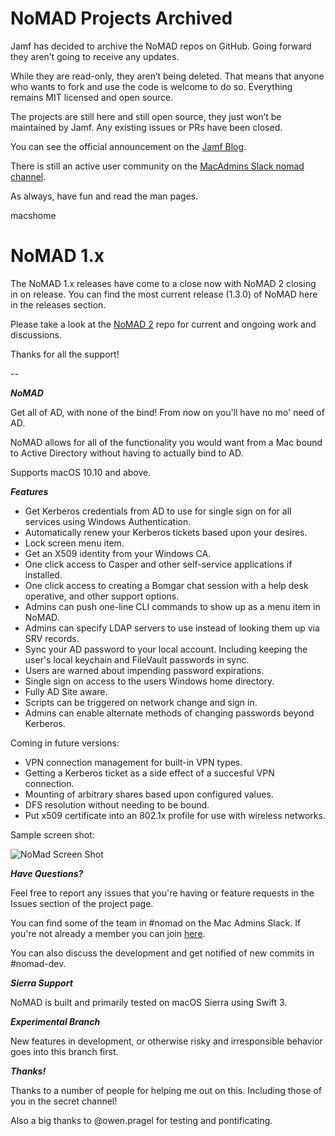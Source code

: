 # NoMAD Projects Archived

Jamf has decided to archive the NoMAD repos on GitHub. Going forward they aren’t going to receive any updates. 

While they are read-only, they aren’t being deleted. That means that anyone who wants to fork and use the code is welcome to do so. Everything remains MIT licensed and open source.

The projects are still here and still open source, they just won’t be maintained by Jamf. Any existing issues or PRs have been closed.

You can see the official announcement on the [Jamf Blog](https://www.jamf.com/blog/jamf-to-archive-nomad-open-source-projects/).

There is still an active user community on the [MacAdmins Slack nomad channel](https://macadmins.slack.com/archives/C1Y2Y14QG).

As always, have fun and read the man pages.

macshome

# NoMAD 1.x

The NoMAD 1.x releases have come to a close now with NoMAD 2 closing in on release. You can find the most current release (1.3.0) of NoMAD here in the releases section.

Please take a look at the [NoMAD 2](https://github.com/jamf/NoMAD-2) repo for current and ongoing work and discussions.

Thanks for all the support!

--

***NoMAD***

Get all of AD, with none of the bind! From now on you'll have no mo' need of AD.

NoMAD allows for all of the functionality you would want from a Mac bound to
Active Directory without having to actually bind to AD.

Supports macOS 10.10 and above.

***Features***

- Get Kerberos credentials from AD to use for single sign on for all services using Windows Authentication.
- Automatically renew your Kerberos tickets based upon your desires.
- Lock screen menu item.
- Get an X509 identity from your Windows CA.
- One click access to Casper and other self-service applications if installed.
- One click access to creating a Bomgar chat session with a help desk operative, and other support options.
- Admins can push one-line CLI commands to show up as a menu item in NoMAD.
- Admins can specify LDAP servers to use instead of looking them up via SRV records.
- Sync your AD password to your local account. Including keeping the user's local keychain and FileVault passwords in sync.
- Users are warned about impending password expirations.
- Single sign on access to the users Windows home directory.
- Fully AD Site aware.
- Scripts can be triggered on network change and sign in.
- Admins can enable alternate methods of changing passwords beyond Kerberos.

Coming in future versions:

- VPN connection management for built-in VPN types.
- Getting a Kerberos ticket as a side effect of a succesful VPN connection.
- Mounting of arbitrary shares based upon configured values.
- DFS resolution without needing to be bound.
- Put x509 certificate into an 802.1x profile for use with wireless networks.

Sample screen shot:

![NoMad Screen Shot](https://gitlab.com/Mactroll/NoMAD/raw/master/screen-shot "NoMAD Screen Shot")


***Have Questions?***

Feel free to report any issues that you're having or feature requests in the Issues section of the project page.

You can find some of the team in #nomad on the Mac Admins Slack. If you're not already a member you can join [here](http://macadmins.org).

You can also discuss the development and get notified of new commits in #nomad-dev.

***Sierra Support***

NoMAD is built and primarily tested on macOS Sierra using Swift 3.

***Experimental Branch***

New features in development, or otherwise risky and irresponsible behavior goes into this branch first.

***Thanks!***

Thanks to a number of people for helping me out on this. Including those of you in the secret channel!

Also a big thanks to @owen.pragel for testing and pontificating.
